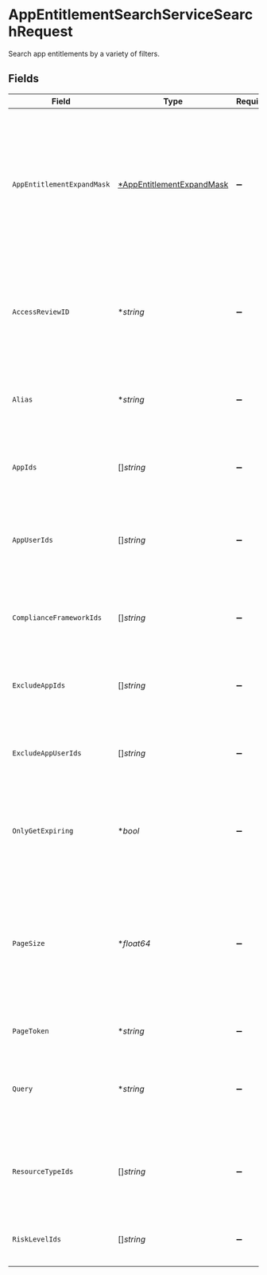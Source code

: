 # AppEntitlementSearchServiceSearchRequest

Search app entitlements by a variety of filters.


## Fields

| Field                                                                                                                                  | Type                                                                                                                                   | Required                                                                                                                               | Description                                                                                                                            |
| -------------------------------------------------------------------------------------------------------------------------------------- | -------------------------------------------------------------------------------------------------------------------------------------- | -------------------------------------------------------------------------------------------------------------------------------------- | -------------------------------------------------------------------------------------------------------------------------------------- |
| `AppEntitlementExpandMask`                                                                                                             | [*AppEntitlementExpandMask](../../models/shared/appentitlementexpandmask.md)                                                           | :heavy_minus_sign:                                                                                                                     | The app entitlement expand mask allows the user to get additional information when getting responses containing app entitlement views. |
| `AccessReviewID`                                                                                                                       | **string*                                                                                                                              | :heavy_minus_sign:                                                                                                                     | Search for app entitlements that are being reviewed as part of this access review campaign.                                            |
| `Alias`                                                                                                                                | **string*                                                                                                                              | :heavy_minus_sign:                                                                                                                     | Search for app entitlements that have this alias (exact match).                                                                        |
| `AppIds`                                                                                                                               | []*string*                                                                                                                             | :heavy_minus_sign:                                                                                                                     | Search for app entitlements contained in any of these apps.                                                                            |
| `AppUserIds`                                                                                                                           | []*string*                                                                                                                             | :heavy_minus_sign:                                                                                                                     | Search for app entitlements that are granted to any of these app user ids.                                                             |
| `ComplianceFrameworkIds`                                                                                                               | []*string*                                                                                                                             | :heavy_minus_sign:                                                                                                                     | Search for app entitlements that are part of these compliace frameworks.                                                               |
| `ExcludeAppIds`                                                                                                                        | []*string*                                                                                                                             | :heavy_minus_sign:                                                                                                                     | Exclude app entitlements from the results that are in these app IDs.                                                                   |
| `ExcludeAppUserIds`                                                                                                                    | []*string*                                                                                                                             | :heavy_minus_sign:                                                                                                                     | Exclude app entitlements from the results that these app users have granted.                                                           |
| `OnlyGetExpiring`                                                                                                                      | **bool*                                                                                                                                | :heavy_minus_sign:                                                                                                                     | Restrict results to only those who have expiring app entitlement user bindings.                                                        |
| `PageSize`                                                                                                                             | **float64*                                                                                                                             | :heavy_minus_sign:                                                                                                                     | The pageSize where 0 <= pageSize <= 100. Values < 10 will be set to 10. A value of 0 returns the default page size (currently 25)      |
| `PageToken`                                                                                                                            | **string*                                                                                                                              | :heavy_minus_sign:                                                                                                                     | The pageToken field.                                                                                                                   |
| `Query`                                                                                                                                | **string*                                                                                                                              | :heavy_minus_sign:                                                                                                                     | Query the app entitlements with a fuzzy search on display name and description.                                                        |
| `ResourceTypeIds`                                                                                                                      | []*string*                                                                                                                             | :heavy_minus_sign:                                                                                                                     | Search for app entitlements that are for items on these resource types.                                                                |
| `RiskLevelIds`                                                                                                                         | []*string*                                                                                                                             | :heavy_minus_sign:                                                                                                                     | Search for app entitlements with these risk levels.                                                                                    |
